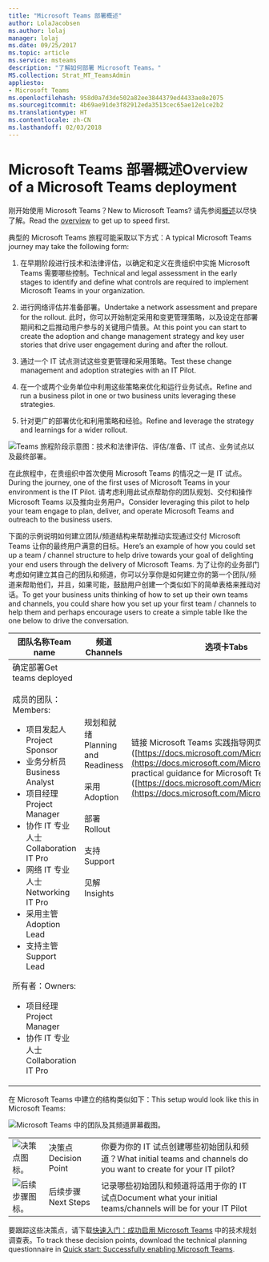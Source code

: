 ```yaml
---
title: "Microsoft Teams 部署概述"
author: LolaJacobsen
ms.author: lolaj
manager: lolaj
ms.date: 09/25/2017
ms.topic: article
ms.service: msteams
description: "了解如何部署 Microsoft Teams。"
MS.collection: Strat_MT_TeamsAdmin
appliesto:
- Microsoft Teams
ms.openlocfilehash: 958d0a7d3de502a82ee3844379ed4433ae8e2075
ms.sourcegitcommit: 4b69ae91de3f82912eda3513cec65ae12e1ce2b2
ms.translationtype: HT
ms.contentlocale: zh-CN
ms.lasthandoff: 02/03/2018
---
```

<a name="overview-of-a-microsoft-teams-deployment"></a><span data-ttu-id="3ad28-103">Microsoft Teams 部署概述</span><span class="sxs-lookup"><span data-stu-id="3ad28-103">Overview of a Microsoft Teams deployment</span></span>
========================================

<span data-ttu-id="3ad28-104">刚开始使用 Microsoft Teams？</span><span class="sxs-lookup"><span data-stu-id="3ad28-104">New to Microsoft Teams?</span></span> <span data-ttu-id="3ad28-105">请先参阅[概述](teams-overview.md)以尽快了解。</span><span class="sxs-lookup"><span data-stu-id="3ad28-105">Read the [overview](teams-overview.md) to get up to speed first.</span></span>

<span data-ttu-id="3ad28-106">典型的 Microsoft Teams 旅程可能采取以下方式：</span><span class="sxs-lookup"><span data-stu-id="3ad28-106">A typical Microsoft Teams journey may take the following form:</span></span>

1.  <span data-ttu-id="3ad28-107">在早期阶段进行技术和法律评估，以确定和定义在贵组织中实施 Microsoft Teams 需要哪些控制。</span><span class="sxs-lookup"><span data-stu-id="3ad28-107">Technical and legal assessment in the early stages to identify and define what controls are required to implement Microsoft Teams in your organization.</span></span>

2.  <span data-ttu-id="3ad28-108">进行网络评估并准备部署。</span><span class="sxs-lookup"><span data-stu-id="3ad28-108">Undertake a network assessment and prepare for the rollout.</span></span> <span data-ttu-id="3ad28-109">此时，你可以开始制定采用和变更管理策略，以及设定在部署期间和之后推动用户参与的关键用户情景。</span><span class="sxs-lookup"><span data-stu-id="3ad28-109">At this point you can start to create the adoption and change management strategy and key user stories that drive user engagement during and after the rollout.</span></span>

3.  <span data-ttu-id="3ad28-110">通过一个 IT 试点测试这些变更管理和采用策略。</span><span class="sxs-lookup"><span data-stu-id="3ad28-110">Test these change management and adoption strategies with an IT Pilot.</span></span>

4.  <span data-ttu-id="3ad28-111">在一个或两个业务单位中利用这些策略来优化和运行业务试点。</span><span class="sxs-lookup"><span data-stu-id="3ad28-111">Refine and run a business pilot in one or two business units leveraging these strategies.</span></span>

5.  <span data-ttu-id="3ad28-112">针对更广的部署优化和利用策略和经验。</span><span class="sxs-lookup"><span data-stu-id="3ad28-112">Refine and leverage the strategy and learnings for a wider rollout.</span></span>

![Teams 旅程阶段示意图：技术和法律评估、评估/准备、IT 试点、业务试点以及最终部署。](media/Overview_of_a_Microsoft_Teams_deployment_image1.png)

<span data-ttu-id="3ad28-114">在此旅程中，在贵组织中首次使用 Microsoft Teams 的情况之一是 IT 试点。</span><span class="sxs-lookup"><span data-stu-id="3ad28-114">During the journey, one of the first uses of Microsoft Teams in your environment is the IT Pilot.</span></span> <span data-ttu-id="3ad28-115">请考虑利用此试点帮助你的团队规划、交付和操作 Microsoft Teams 以及推向业务用户。</span><span class="sxs-lookup"><span data-stu-id="3ad28-115">Consider leveraging this pilot to help your team engage to plan, deliver, and operate Microsoft Teams and outreach to the business users.</span></span>

<span data-ttu-id="3ad28-116">下面的示例说明如何建立团队/频道结构来帮助推动实现通过交付 Microsoft Teams 让你的最终用户满意的目标。</span><span class="sxs-lookup"><span data-stu-id="3ad28-116">Here’s an example of how you could set up a team / channel structure to help drive towards your goal of delighting your end users through the delivery of Microsoft Teams.</span></span> <span data-ttu-id="3ad28-117">为了让你的业务部门考虑如何建立其自己的团队和频道，你可以分享你是如何建立你的第一个团队/频道来帮助他们，并且，如果可能，鼓励用户创建一个类似如下的简单表格来推动对话。</span><span class="sxs-lookup"><span data-stu-id="3ad28-117">To get your business units thinking of how to set up their own teams and channels, you could share how you set up your first team / channels to help them and perhaps encourage users to create a simple table like the one below to drive the conversation.</span></span>


|<span data-ttu-id="3ad28-118">团队名称</span><span class="sxs-lookup"><span data-stu-id="3ad28-118">Team name</span></span> |<span data-ttu-id="3ad28-119">频道</span><span class="sxs-lookup"><span data-stu-id="3ad28-119">Channels</span></span>  |<span data-ttu-id="3ad28-120">选项卡</span><span class="sxs-lookup"><span data-stu-id="3ad28-120">Tabs</span></span>  |
|---------|---------|---------|
|<span data-ttu-id="3ad28-121">确定部署</span><span class="sxs-lookup"><span data-stu-id="3ad28-121">Get teams deployed</span></span><br></br><span data-ttu-id="3ad28-122">成员的团队：</span><span class="sxs-lookup"><span data-stu-id="3ad28-122">Members:</span></span><ul><li><span data-ttu-id="3ad28-123">项目发起人</span><span class="sxs-lookup"><span data-stu-id="3ad28-123">Project Sponsor</span></span></li><li><span data-ttu-id="3ad28-124">业务分析员</span><span class="sxs-lookup"><span data-stu-id="3ad28-124">Business Analyst</span></span></li><li><span data-ttu-id="3ad28-125">项目经理</span><span class="sxs-lookup"><span data-stu-id="3ad28-125">Project Manager</span></span></li><li><span data-ttu-id="3ad28-126">协作 IT 专业人士</span><span class="sxs-lookup"><span data-stu-id="3ad28-126">Collaboration IT Pro</span></span></li><li><span data-ttu-id="3ad28-127">网络 IT 专业人士</span><span class="sxs-lookup"><span data-stu-id="3ad28-127">Networking IT Pro</span></span></li><li><span data-ttu-id="3ad28-128">采用主管</span><span class="sxs-lookup"><span data-stu-id="3ad28-128">Adoption Lead</span></span> </li><li><span data-ttu-id="3ad28-129">支持主管</span><span class="sxs-lookup"><span data-stu-id="3ad28-129">Support Lead</span></span></li></ul><span data-ttu-id="3ad28-130">所有者：</span><span class="sxs-lookup"><span data-stu-id="3ad28-130">Owners:</span></span> <ul><li><span data-ttu-id="3ad28-131">项目经理</span><span class="sxs-lookup"><span data-stu-id="3ad28-131">Project Manager</span></span></li><li><span data-ttu-id="3ad28-132">协作 IT 专业人士</span><span class="sxs-lookup"><span data-stu-id="3ad28-132">Collaboration IT Pro</span></span></li></ul>      |<span data-ttu-id="3ad28-133">规划和就绪</span><span class="sxs-lookup"><span data-stu-id="3ad28-133">Planning  and Readiness</span></span><br></br> <span data-ttu-id="3ad28-134">采用</span><span class="sxs-lookup"><span data-stu-id="3ad28-134">Adoption</span></span><br></br> <span data-ttu-id="3ad28-135">部署</span><span class="sxs-lookup"><span data-stu-id="3ad28-135">Rollout</span></span><br></br> <span data-ttu-id="3ad28-136">支持</span><span class="sxs-lookup"><span data-stu-id="3ad28-136">Support</span></span><br></br> <span data-ttu-id="3ad28-137">见解</span><span class="sxs-lookup"><span data-stu-id="3ad28-137">Insights</span></span><br></br><br></br><br></br><br></br><br></br><br></br><br></br>          |<span data-ttu-id="3ad28-138">链接 Microsoft Teams 实践指导网页 ([https://docs.microsoft.com/MicrosoftTeams](https://docs.microsoft.com/MicrosoftTeams))</span><span class="sxs-lookup"><span data-stu-id="3ad28-138">Link practical guidance for Microsoft Teams web page ([https://docs.microsoft.com/MicrosoftTeams](https://docs.microsoft.com/MicrosoftTeams))</span></span> <br></br><br></br><br></br><br></br><br></br><br></br><br></br><br></br><br></br><br></br><br></br>        |

<span data-ttu-id="3ad28-139">在 Microsoft Teams 中建立的结构类似如下：</span><span class="sxs-lookup"><span data-stu-id="3ad28-139">This setup would look like this in Microsoft Teams:</span></span>

![Microsoft Teams 中的团队及其频道屏幕截图。](media/Overview_of_a_Microsoft_Teams_deployment_image2.png)


||||
|---------|---------|---------|
|![决策点图标。](media/Overview_of_a_Microsoft_Teams_deployment_image3.png)     |<span data-ttu-id="3ad28-142">决策点</span><span class="sxs-lookup"><span data-stu-id="3ad28-142">Decision Point</span></span>         |<span data-ttu-id="3ad28-143">你要为你的 IT 试点创建哪些初始团队和频道？</span><span class="sxs-lookup"><span data-stu-id="3ad28-143">What initial teams and channels do you want to create for your IT pilot?</span></span>         |
|![后续步骤图标。](media/Overview_of_a_Microsoft_Teams_deployment_image4.png)     |<span data-ttu-id="3ad28-145">后续步骤</span><span class="sxs-lookup"><span data-stu-id="3ad28-145">Next Steps</span></span>         |<span data-ttu-id="3ad28-146">记录哪些初始团队和频道将适用于你的 IT 试点</span><span class="sxs-lookup"><span data-stu-id="3ad28-146">Document what your initial teams/channels will be for your IT Pilot</span></span>         |


 

<span data-ttu-id="3ad28-147">要跟踪这些决策点，请下载[快速入门：成功启用 Microsoft Teams](http://download.microsoft.com/download/F/3/9/F39B4F10-5720-4516-87E1-91E5A5678EFB/MicrosoftTeams-AdminQuickStart-EnableTeams.docx) 中的技术规划调查表。</span><span class="sxs-lookup"><span data-stu-id="3ad28-147">To track these decision points, download the technical planning questionnaire in [Quick start: Successfully enabling Microsoft Teams](http://download.microsoft.com/download/F/3/9/F39B4F10-5720-4516-87E1-91E5A5678EFB/MicrosoftTeams-AdminQuickStart-EnableTeams.docx).</span></span>
